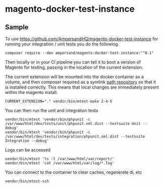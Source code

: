 # magento-docker-test-instance

## Sample

To use https://github.com/AmpersandHQ/magento-docker-test-instance for running your integration / unit tests you do the following.

```
composer require --dev ampersand/magento-docker-test-instance:"^0.1"
```

Then locally or in your CI pipeline you can tell it to boot a version of Magento for testing, passing in the location of the current extension.

The current extension will be mounted into the docker container as a volume, and then composer required as a symlink [path repository](https://getcomposer.org/doc/05-repositories.md#path) so that it is installed correctly. This means that local changes are immediately present within the magento install.

```
CURRENT_EXTENSION="." vendor/bin/mtest-make 2-4-5
```

You can then run the unit and integration tests
```
vendor/bin/mtest 'vendor/bin/phpunit -c /var/www/html/dev/tests/unit/phpunit.xml.dist --testsuite Unit --debug'
vendor/bin/mtest 'vendor/bin/phpunit -c /var/www/html/dev/tests/integration/phpunit.xml.dist --testsuite Integration --debug'
```

Logs can be accessed
```
vendor/bin/mtest 'ls -l /var/www/html/var/report/'
vendor/bin/mtest 'cat /var/www/html/var/log/*.log'
```

You can connect to the container to clear caches, regenerate di, etc

```
vendor/bin/mtest-ssh
```

